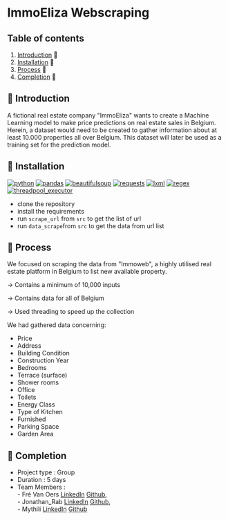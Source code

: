 # ImmoEliza Webscraping
## Table of contents
1. [Introduction](#introduction) 📌
2. [Installation](#installation) 🔧  
3. [Process](#process) 🚀
4. [Completion](#completion) 🏁

<a name="introduction"></a>
## 📌 Introduction

A fictional real estate company "ImmoEliza" wants to create a Machine Learning model to make price predictions on real estate sales in Belgium. Herein, a dataset would need to be created to gather information about at least 10.000 properties all over Belgium. This dataset will later be used as a training set for the prediction model.

<a name="installation"></a>
## 🔧 Installation

[![python](https://img.shields.io/badge/python-3.12.0-green)](https://www.python.org/downloads/)
[![pandas](https://img.shields.io/badge/pandas-1.3.5-yellow)](https://pandas.pydata.org/pandas-docs/version/1.3/getting_started/install.html)
[![beautifulsoup](https://img.shields.io/badge/Beautifulsoup-4.12.2-orange)](https://pypi.org/project/beautifulsoup4/)
[![requests](https://img.shields.io/badge/requests-2.31.0-red)](https://pypi.org/project/requests/)
[![lxml](https://img.shields.io/badge/lxml-4.3.9-blue)](https://pypi.org/project/lxml/)
[![regex](https://img.shields.io/badge/regex-indigo)](https://pypi.org/project/regex/)
[![threadpool_executor](https://img.shields.io/badge/threadpool_executor-0.2.2-purple)](https://pypi.org/project/ThreadPoolExecutorPlus/)

* clone the repository
* install the requirements
* run `scrape_url` from `src` to get the list of url
* run `data_scrape`from `src` to get the data from url list 

<a name="process"></a>
## 🚀 Process

We focused on scraping the data from "Immoweb", a highly utilised real estate platform in Belgium to list new available property.

-> Contains a minimum of 10,000 inputs

-> Contains data for all of Belgium

-> Used threading to speed up the collection

We had gathered data concerning:
* Price
* Address
* Building Condition
* Construction Year
* Bedrooms
* Terrace (surface)
* Shower rooms
* Office
* Toilets
* Energy Class
* Type of Kitchen
* Furnished
* Parking Space
* Garden Area

<a name="completion"></a>
## 🏁 Completion

- Project type  :  Group
- Duration  :  5 days
- Team Members :   
                - Fré Van Oers [LinkedIn](https://www.linkedin.com/in/frevanoers/) [Github](https://github.com/DeFre),  
                - Jonathan_Rab [LinkedIn](https://www.linkedin.com/in/jonathan-rabbi/) [Github](https://github.com/JonathanRabbi),  
                - Mythili [LinkedIn](https://www.linkedin.com/in/mythili-aug/) [Github](https://github.com/MythiliPalanisamy)
              
                            

